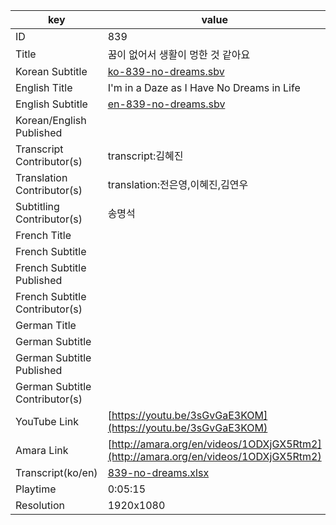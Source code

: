 |  key  |  value  |
|-------|---------|
| ID            | 839 |
| Title         | 꿈이 없어서 생활이 멍한 것 같아요 |
| Korean Subtitle | [ko-839-no-dreams.sbv](https://github.com/jungtosociety/dharma-qna/raw/master/sub/839/ko-839-no-dreams.sbv) |
| English Title | I'm in a Daze as I Have No Dreams in Life |
| English Subtitle | [en-839-no-dreams.sbv](https://github.com/jungtosociety/dharma-qna/raw/master/sub/839/en-839-no-dreams.sbv) |
| Korean/English Published     |  |
| Transcript Contributor(s)   | transcript:김혜진 |
| Translation Contributor(s)   | translation:전은영,이혜진,김연우 |
| Subtitling Contributor(s)   | 송명석 |
| French Title |  |
| French Subtitle |  |
| French Subtitle Published |  |
| French Subtitle Contributor(s) |  |
| German Title |  |
| German Subtitle |  |
| German Subtitle Published |  |
| German Subtitle Contributor(s) |  |
| YouTube Link  | [https://youtu.be/3sGvGaE3KOM](https://youtu.be/3sGvGaE3KOM) |
| Amara Link    | [http://amara.org/en/videos/1ODXjGX5Rtm2](http://amara.org/en/videos/1ODXjGX5Rtm2) |
| Transcript(ko/en) | [839-no-dreams.xlsx](https://github.com/jungtosociety/dharma-qna/raw/master/sub/839/839-no-dreams.xlsx) |
| Playtime | 0:05:15 |
| Resolution | 1920x1080|
